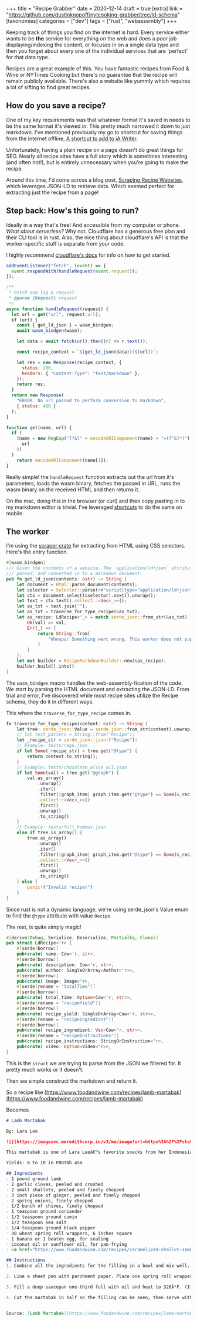 +++
title = "Recipe Grabber"
date = 2020-12-14
draft = true
[extra]
link = "https://github.com/dustinknopoff/nytcooking-grabber/tree/ld-schema"
[taxonomies]
categories = ["dev"]
tags = ["rust", "webassembly"]
+++

Keeping track of things you find on the internet is hard. Every service either wants to be **the** service for everything on the web and does a poor job displaying/indexing the content, or focuses in on a single data type and then you forget about every one of the individual services that are 'perfect' for that data type.

Recipes are a great example of this. You have fantastic recipes from Food & Wine or NYTimes Cooking but there's no guarantee that the recipe will remain publicly available. There's also a website like yummly which requires a lot of sifting to find great recipes.

## How do you save a recipe?

One of my key requirements was that whatever format it's saved in needs to be the same format it's viewed in. This pretty much narrowed it down to just markdown. I've mentioned previously my go to shortcut for saving things from the internet offline, [A shortcut to add to iA Writer](https://wimpostma.com/blog/ia-writer-read-later-app/).

Unfortunately, having a plain recipe on a page doesn't do great things for SEO. Nearly all recipe sites have a full story which is sometimes interesting (and often not!), but is entirely unnecessary when you're going to make the recipe.

Around this time, I'd come across a blog post, [Scraping Recipe Websites](https://www.benawad.com/scraping-recipe-websites/), which leverages JSON-LD to retrieve data. Which seemed perfect for extracting just the recipe from a page!

## Step back: How's this going to run?

Ideally in a way that's free! And accessible from my computer or phone. _What about serverless?_ Why not.
Cloudflare has a generous free plan and their CLI tool is in rust. Also, the nice thing about cloudflare's API is that the worker-specific stuff is separate from your code. 

I highly recommend [cloudflare's docs](https://developers.cloudflare.com/workers/) for info on how to get started.

```js
addEventListener("fetch", (event) => {
  event.respondWith(handleRequest(event.request));
});

/**
 * Fetch and log a request
 * @param {Request} request
 */
async function handleRequest(request) {
  let url = get("url", request.url);
  if (url) {
    const { get_ld_json } = wasm_bindgen;
    await wasm_bindgen(wasm);

    let data = await fetch(url).then((r) => r.text());

    const recipe_context = `${get_ld_json(data)}(${url})`;

    let res = new Response(recipe_context, {
      status: 200,
      headers: { "Content-Type": "text/markdown" },
    });
    return res;
  }
  return new Response(
    "ERROR. No url passed to perform conversion to markdown",
    { status: 400 }
  );
}

function get(name, url) {
  if (
    (name = new RegExp("[?&]" + encodeURIComponent(name) + "=([^&]*)").exec(
      url
    ))
  )
    return decodeURIComponent(name[1]);
}
```

Really simple! the `handleRequest` function extracts out the url from it's parameters, loads the wasm binary, fetches the passed in URL, runs the wasm binary on the received HTML and then returns it.

On the mac, doing this in the browser (or curl) and then copy pasting in to my markdown editor is trivial. I've leveraged [shortcuts](https://www.icloud.com/shortcuts/e7bfe5625bd84bfbb4decef7db559e43) to do the same on mobile.

## The worker

I'm using the [scraper crate](https://crates.io/crates/scraper) for extracting from HTML using CSS selectors. Here's the entry function.

```rust
#[wasm_bindgen]
/// Given the contents of a website, The `application/ld+json` attribute is extracted,
/// parsed, and converted in to a markdown document.
pub fn get_ld_json(contents: &str) -> String {
    let document = Html::parse_document(contents);
    let selector = Selector::parse(r#"script[type="application/ld+json"]"#).unwrap();
    let ctx = document.select(&selector).next().unwrap();
    let text = ctx.text().collect::<Vec<_>>();
    let as_txt = text.join("");
    let as_txt = traverse_for_type_recipe(&as_txt);
    let as_recipe: LdRecipe<'_> = match serde_json::from_str(&as_txt) {
        Ok(val) => val,
        Err(_) => {
            return String::from(
                "Whoops! Something went wrong. This worker does not support that url :(.",
            )
        }
    };
    let mut builder = RecipeMarkdownBuilder::new(&as_recipe);
    builder.build().into()
}
```

The `wasm_bindgen` macro handles the web-assembly-fication of the code. We start by parsing the HTML document and extracting the JSON-LD. From trial and error, I've discovered while most recipe sites utilize the Recipe schema, they do it in different ways.

This where the `traverse_for_type_recipe` comes in.

```rust
fn traverse_for_type_recipe(content: &str) -> String {
    let tree: serde_json::Value = serde_json::from_str(content).unwrap();
    // let test_pattern = String::from("Recipe");
    let _recipe_str = serde_json::json!("Recipe");
    // Example: tests/ragu.json
    if let Some(_recipe_str) = tree.get("@type") {
        return content.to_string();
    }
    // Example: tests/chocolate_olive_oil.json
    if let Some(val) = tree.get("@graph") {
        val.as_array()
            .unwrap()
            .iter()
            .filter(|graph_item| graph_item.get("@type") == Some(&_recipe_str))
            .collect::<Vec<_>>()
            .first()
            .unwrap()
            .to_string()
    }
    // Example: tests/full_hummus.json
    else if tree.is_array() {
        tree.as_array()
            .unwrap()
            .iter()
            .filter(|graph_item| graph_item.get("@type") == Some(&_recipe_str))
            .collect::<Vec<_>>()
            .first()
            .unwrap()
            .to_string()
    } else {
        panic!("Invalid recipe!")
    }
}
```

Since rust is not a dynamic language, we're using serde_json's Value enum to find the `@type` attribute with value `Recipe`.

The rest, is quite simply magic!

```rust
#[derive(Debug, Serialize, Deserialize, PartialEq, Clone)]
pub struct LdRecipe<'r> {
    #[serde(borrow)]
    pub(crate) name: Cow<'r, str>,
    #[serde(borrow)]
    pub(crate) description: Cow<'r, str>,
    pub(crate) author: SingleOrArray<Author<'r>>,
    #[serde(borrow)]
    pub(crate) image: Image<'r>,
    #[serde(rename = "totalTime")]
    #[serde(borrow)]
    pub(crate) total_time: Option<Cow<'r, str>>,
    #[serde(rename = "recipeYield")]
    #[serde(borrow)]
    pub(crate) recipe_yield: SingleOrArray<Cow<'r, str>>,
    #[serde(rename = "recipeIngredient")]
    #[serde(borrow)]
    pub(crate) recipe_ingredient: Vec<Cow<'r, str>>,
    #[serde(rename = "recipeInstructions")]
    pub(crate) recipe_instructions: StringOrInstruction<'r>,
    pub(crate) video: Option<Video<'r>>,
}
```

This is the `struct` we are trying to parse from the JSON we filtered for. It pretty much works or it doesn't.

Then we simple construct the markdown and return it.

So a recipe like [https://www.foodandwine.com/recipes/lamb-martabak](https://www.foodandwine.com/recipes/lamb-martabak)

Becomes

```md
# Lamb Martabak

By: Lara Lee

![](https://imagesvc.meredithcorp.io/v3/mm/image?url=https%3A%2F%2Fstatic.onecms.io%2Fwp-content%2Fuploads%2Fsites%2F9%2F2020%2F11%2F19%2Flamb-martabak-FT-RECIPE1120.jpg)

This martabak is one of Lara Leeâ€™s favorite snacks from her Indonesian cookbook Coconut & Sambal. The traditional version is made with a thin, translucent sheet of oiled homemade dough that is pan-fried in a cast-iron pan, but for easy entertaining, Lee recommends using spring roll wrappers. Lamb martabak is a fantastic canapÃ© or appetizer to kick-start a dinner party. Itâ€™s best eaten immediately and served with sambal on the side for dipping.

Yields: 8 to 10 in P0DT0h 45m

## Ingredients
- 1 pound ground lamb
- 2 garlic cloves, peeled and crushed
- 2 small shallots, peeled and finely chopped
- 3 inch piece of ginger, peeled and finely chopped
- 2 spring onions, finely chopped
- 1/2 bunch of chives, finely chopped
- 1 teaspoon ground coriander
- 1/2 teaspoon ground cumin
- 1/2 teaspoon sea salt
- 1/4 teaspoon ground black pepper
- 30 wheat spring roll wrappers, 6 inches square
- 1 banana or 1 beaten egg, for sealing
- Coconut oil or sunflower oil, for pan-frying
- <a href="https://www.foodandwine.com/recipes/caramelized-shallot-sambal-bawang">Caramelized Shallot Sambal Bawang</a>, for serving

## Instructions
1. Combine all the ingredients for the filling in a bowl and mix well. Heat 1 to 2 tablespoons of oil in a large frying pan over a medium-high heat, add all the ingredients for the lamb filling and cook, stirring, until it is cooked through. Taste and adjust the seasoning as needed. Transfer to a bowl and allow to cool.

2. Line a sheet pan with parchment paper. Place one spring roll wrapper on a cutting board, storing any unused wrappers under a clean tea towel so they do not dry out. Spread 1 to 2 tablespoons of the filling over one half of the wrapper, leaving a quarter-inch border. Cut a thick slice of the banana with the skin on and rub the banana flesh over the edges of the wrapper to help seal the skin together (if you prefer, you can brush the edge with beaten egg). Fold the other half of the wrapper over the filling and press all the edges down. Place on a sheet pan. Repeat until all the filling has been used up.

3. Fill a deep saucepan one-third full with oil and heat to 320Â°F. (If you do not have a kitchen thermometer, check the oil is at temperature by adding a cube of bread; it should turn golden in 25 to 30 seconds.) Fry the martabak in batches for 2 to 3 minutes until golden. Transfer to a sheet pan lined with paper towels to absorb any excess oil.

4. Cut the martabak in half so the filling can be seen, then serve with caramelized shallot sambal bawang.


Source: [Lamb Martabak](https://www.foodandwine.com/recipes/lamb-martabak)
```